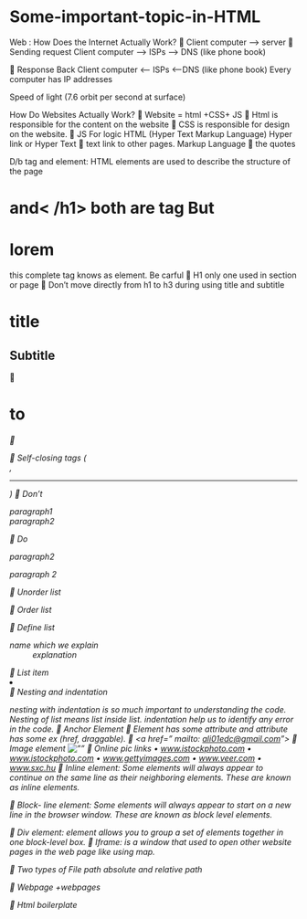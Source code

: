 # Some-important-topic-in-HTML

Web :
How Does the Internet Actually Work?
	Client computer  --> server 
	Sending request 
Client computer --> ISPs  --> DNS (like phone book)
 
	Response Back
Client computer <-- ISPs  <--DNS (like phone book)
              Every computer has IP addresses 
 
Speed of light (7.6 orbit per second at surface)






How Do Websites Actually Work?
	Website = html +CSS+ JS
	Html is responsible for the content on the website 
	CSS is responsible for design on the website.
	JS For logic 
HTML (Hyper Text Markup Language)
Hyper link or Hyper Text  text link to other pages.
Markup Language  the quotes 
 

D/b tag and element:
HTML elements are used to describe the structure of 
the page
 <h1> and< /h1> both are tag
But <h1> lorem</h1 > this complete tag knows as element.
Be carful 
	H1 only one used in section or page 
	Don’t move directly from h1 to h3 during using title and subtitle 
<h1> title </h1>
<h2> Subtitle </h2>
	<h1> to <h6> 
	<p>
	Self-closing tags (<br/>, <hr/>)
	Don’t <p> paragraph1 <br> paragraph2 </br> </p>  
	Do <p> paragraph2 </p> <p> paragraph 2 </p>  
	Unorder list <ul></ul>
	Order list <ol></ol>
	Define list <dl><dt>name which we explain </dt> <dd>explanation </dd></dl> 
	List item <li></li>
	Nesting and indentation 

    
  nesting with indentation is so much important to understanding the code.  
 Nesting of list means list inside list. indentation help us to identify any error in the code.
	Anchor Element <a></a>
	Element has some attribute and attribute has some ex (href, draggable).
	<a href=” mailto: ali01edc@gmail.com”>
	Image element <img src=”” alt=””>
	 Online pic links 
•	www.istockphoto.com
•	www.istockphoto.com
•	 www.gettyimages.com
•	 www.veer.com 
•	www.sxc.hu
	Inline element: Some elements will always appear to continue on the same line as their neighboring elements. These are known as inline elements.
 

	Block- line element: Some elements will always appear to start on a new line in the browser window. These are known as block level elements.
 

	Div element: element allows you to group a set of elements together in one block-level box. 
	Iframe: is a window that used to open other website pages in the web page like using map.


	Two types of File path absolute and relative path 

	Webpage +webpages 

	Html boilerplate  

